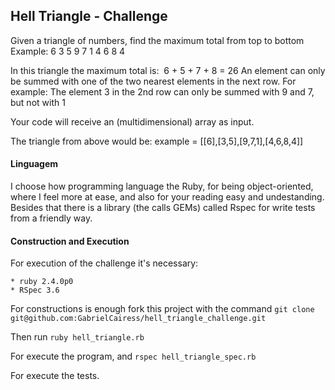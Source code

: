 ## Hell Triangle - Challenge

Given a triangle of numbers, find the maximum total from top to bottom
Example:
                6
               3 5
              9 7 1
             4 6 8 4

  In this triangle the maximum total is: ​ 6 + 5 + 7 + 8 = 26
An element can only be summed with one of the two nearest elements in the next row.
For example: The element 3 in the 2nd row can only be summed with 9 and 7, but not with 1

  Your code will receive an (multidimensional) array as input.

  The triangle from above would be:
  example = [[6],[3,5],[9,7,1],[4,6,8,4]]


#### Linguagem

  I choose how programming language the Ruby, for being object-oriented, where I feel more at ease,
and also for your reading easy and undestanding.
  Besides that there is a library (the calls GEMs) called Rspec for write tests from a friendly way.

#### Construction and Execution

  For execution of the challenge it's necessary:

    * ruby 2.4.0p0
    * RSpec 3.6

  For constructions is enough fork this project with the command
    ```
    git clone git@github.com:GabrielCairess/hell_triangle_challenge.git
    ```

  Then run
    ```
    ruby hell_triangle.rb
    ```

  For execute the program, and
    ```
    rspec hell_triangle_spec.rb
    ```

  For execute the tests.




